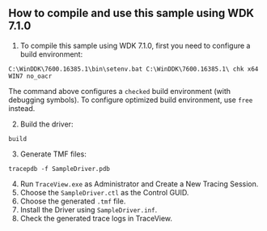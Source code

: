 ## How to compile and use this sample using WDK 7.1.0

1. To compile this sample using WDK 7.1.0, first you need to configure a build environment:

```
C:\WinDDK\7600.16385.1\bin\setenv.bat C:\WinDDK\7600.16385.1\ chk x64 WIN7 no_oacr
```

The command above configures a `checked` build environment (with debugging symbols). To configure optimized build environment, use `free` instead.

2. Build the driver:

```
build
```

3. Generate TMF files:

```
tracepdb -f SampleDriver.pdb
```

4. Run `TraceView.exe` as Administrator and Create a New Tracing Session.
5. Choose the `SampleDriver.ctl` as the Control GUID.
6. Choose the generated `.tmf` file.
7. Install the Driver using `SampleDriver.inf`.
8. Check the generated trace logs in TraceView.
